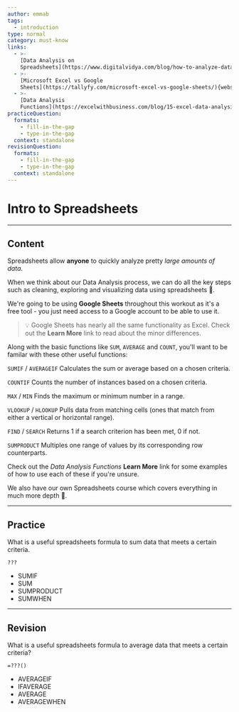 ```yaml
---
author: emmab
tags:
  - introduction
type: normal
category: must-know
links:
  - >-
    [Data Analysis on
    Spreadsheets](https://www.digitalvidya.com/blog/how-to-analyze-data-in-excel/){website}
  - >-
    [Microsoft Excel vs Google
    Sheets](https://tallyfy.com/microsoft-excel-vs-google-sheets/){website}
  - >-
    [Data Analysis
    Functions](https://excelwithbusiness.com/blog/15-excel-data-analysis-functions-need/){website}
practiceQuestion:
  formats:
    - fill-in-the-gap
    - type-in-the-gap
  context: standalone
revisionQuestion:
  formats:
    - fill-in-the-gap
    - type-in-the-gap
  context: standalone
---
```


# Intro to Spreadsheets


---

## Content

Spreadsheets allow **anyone** to quickly analyze pretty *large amounts of data*.

When we think about our Data Analysis process, we can do all the key steps such as cleaning, exploring and visualizing data using spreadsheets 🎉.

We're going to be using **Google Sheets** throughout this workout as it's a free tool - you just need access to a Google account to be able to use it.

> 💡 Google Sheets has nearly all the same functionality as Excel. Check out the **Learn More** link to read about the minor differences.

Along with the basic functions like `SUM`, `AVERAGE` and `COUNT`, you'll want to be familar with these other useful functions:

`SUMIF` / `AVERAGEIF`
Calculates the sum or average based on a chosen criteria.

`COUNTIF`
Counts the number of instances based on a chosen criteria.

`MAX` / `MIN`
Finds the maximum or minimum number in a range.

`VLOOKUP` / `HLOOKUP`
Pulls data from matching cells (ones that match from either a vertical or horizontal range).

`FIND` / `SEARCH`
Returns 1 if a search criterion has been met, 0 if not.

`SUMPRODUCT`
Multiples one range of values by its corresponding row counterparts.

Check out the *Data Analysis Functions* **Learn More** link for some examples of how to use each of these if you're unsure.

We also have our own Spreadsheets course which covers everything in much more depth 🔎. 


---

## Practice

What is a useful spreadsheets formula to sum data that meets a certain criteria.

```plain-text
???
```

- SUMIF
- SUM
- SUMPRODUCT
- SUMWHEN


---

## Revision

What is a useful spreadsheets formula to average data that meets a certain criteria?

```plain-text
=???()
```

- AVERAGEIF
- IFAVERAGE
- AVERAGE
- AVERAGEWHEN
